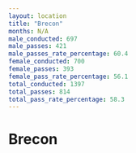 ```yaml
---
layout: location
title: "Brecon"
months: N/A
male_conducted: 697
male_passes: 421
male_passes_rate_percentage: 60.4
female_conducted: 700
female_passes: 393
female_pass_rate_percentage: 56.1
total_conducted: 1397
total_passes: 814
total_pass_rate_percentage: 58.3
---
```


# Brecon
